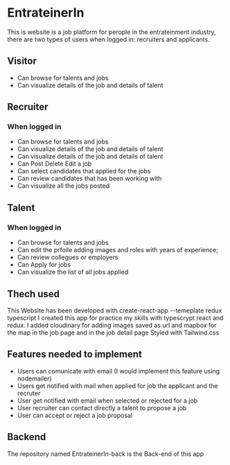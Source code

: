 # EntrateinerIn 


This is website is a job platform for perople in the entrateinment industry, there are two types of users when logged in: recruiters and applicants.

## Visitor
- Can browse for talents and jobs
- Can visualize details of the job and details of talent

## Recruiter

### When logged in 
- Can browse for talents and jobs
- Can visualize details of the job and details of talent
- Can visualize details of the job and details of talent
- Can Post Delete Edit a job
- Can select candidates that applied for the jobs
- Can review candidates that has been working with
- Can visualize all the jobs posted 

## Talent

### When logged in
- Can browse for talents and jobs
- Can edit the prfoile adding images and roles with years of experience;
- Can review collegues or employers
- Can Apply for jobs 
- Can visualize the list of all jobs applied

## Thech used

This Website has been developed with create-react-app --temeplate redux typescript
I created this app for practice my skills with typescrypt react and redux.
I added cloudinary for adding images saved as url and mapbox for the map in the job page and in the job detail page
Styled with Tailwind.css

## Features needed to implement

- Users can comunicate with email (I would implement this feature using nodemailer)
- Users get notified with mail when applied for job the applicant and the recruter 
- User get notified with email when selected or rejected for a job
- User recruiter can contact directly a talent to propose a job
- User can accept or reject a job proposal  

## Backend 

The repository named EntrateinerIn-back is the Back-end of this app
